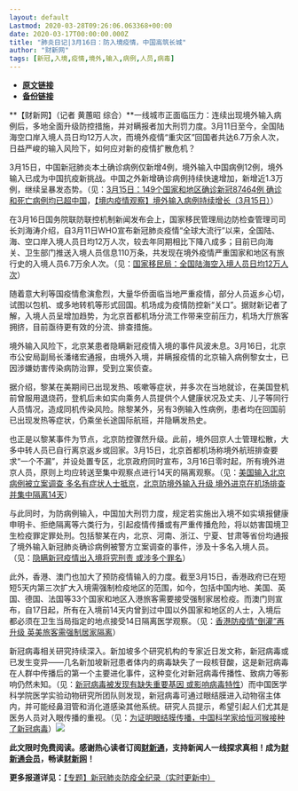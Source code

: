 ```yaml
---
layout: default
Lastmod: 2020-03-28T09:26:06.063368+00:00
date: 2020-03-17T00:00:00.000Z
title: "肺炎日记|3月16日：防入境疫情，中国高筑长城"
author: "财新网"
tags: [新冠,入境,疫情,境外,输入,病例,人员,病毒]
---
```


* [**原文链接**](http://www.caixin.com/2020-03-17/101529430.html)
* [**备份链接**](http://archive.ph/HT1M1)


**【财新网】（记者 黄蕙昭 综合）**一线城市正面临压力：连续出现境外输入病例后，多地全面升级防控措施，并对瞒报者加大刑罚力度。3月11日至今，全国陆海空口岸入境人员日均12万人次，而境外疫情“重灾区”回国者共达6.7万余人次，日益严峻的输入风险下，如何应对新的疫情扩散危机？

3月15日，中国新冠肺炎本土确诊病例仅新增4例，境外输入中国病例12例，境外输入已成为中国抗疫新挑战。中国之外新增确诊病例持续快速增加，新增近1.3万例，继续呈暴发态势。（见：[3月15日：149个国家和地区确诊新冠87464例 确诊和死亡病例均已超中国](http://www.caixin.com/2020-03-16/101529030.html)，[【境内疫情观察】境外输入病例持续增长（3月15日）](http://database.caixin.com/2020-03-16/101529096.html)）

在3月16日国务院联防联控机制新闻发布会上，国家移民管理局边防检查管理司司长刘海涛介绍，自3月11日WHO宣布新冠肺炎疫情“全球大流行”以来，全国陆、海、空口岸入境人员日均12万人次，较去年同期相比下降八成多；目前已向海关、卫生部门推送入境人员信息110万条，共发现在境外疫情严重国家和地区有旅行史的入境人员6.7万余人次。（见：[国家移民局：全国陆海空入境人员日均12万人次](http://china.caixin.com/2020-03-16/101529140.html)）

随着意大利等国疫情愈演愈烈，大量华侨面临当地严重疫情，部分人员返乡心切，试图以包机、或多地转机等形式回国。机场成为疫情防控新“关口”。据财新记者了解，入境人员呈增加趋势，为北京首都机场分流工作带来空前压力，机场大厅旅客拥挤，目前亟待更有效的分流、排查措施。

境外输入风险下，北京某患者隐瞒新冠疫情入境的事件风波未息。3月16日，北京市公安局副局长潘绪宏通报，由境外入境，并瞒报疫情的北京输入病例黎女士，已因涉嫌妨害传染病防治罪，受到立案侦查。

据介绍，黎某在美期间已出现发热、咳嗽等症状，并多次在当地就诊，在美国登机前曾服用退烧药，登机后未如实向乘务人员提供个人健康状况及丈夫、儿子等同行人员情况，造成同机传染风险。除黎某外，另有3例输入性病例，患者均在回国前已出现发热等症状，仍乘坐长途国际航班，并隐瞒发热史。

也正是以黎某事件为节点，北京防控骤然升级。此前，境外回京人士管理松散，大多中转人员已自行离京返乡或回家。3月15日，北京首都机场称境外航班排查要求“一个不漏”，并设处置专区，北京政府同时宣布，3月16日零时起，所有境外进京人员，原则上均应转送至集中观察点进行14天的隔离观察。（见：[美国输入北京病例被立案调查 多名有症状人士抵京](http://companies.caixin.com/2020-03-16/101529250.html)，[北京防境外输入升级 境外进京在机场排查并集中隔离14天](http://companies.caixin.com/2020-03-15/101528759.html)）

与此同时，为防病例输入，中国加大刑罚力度，规定若实施出入境不如实填报健康申明卡、拒绝隔离等六类行为，引起疫情传播或有严重传播危险，将以妨害国境卫生检疫罪定罪处刑。包括黎某在内，北京、河南、浙江、宁夏、甘肃等省份均通报了境外输入新冠肺炎确诊病例被警方立案调查的事件，涉及十多名入境人员。（见：[隐瞒新冠疫情出入境将究刑责 或涉多个罪名](http://china.caixin.com/2020-03-16/101529236.html)）

此外，香港、澳门也加大了预防疫情输入的力度。截至3月15日，香港政府已在短短5天内第三次扩大入境需强制检疫地区的范围，如今，包括中国内地、美国、英国、德国、法国等33个国家和地区入港旅客需要接受强制家居检疫。而澳门则宣布，自17日起，所有在入境前14天内曾到过中国以外国家和地区的人士，入境后都必须在卫生当局指定的地点接受14日隔离医学观察。（见：[香港防疫情“倒灌”再升级 英美旅客需强制居家隔离](http://china.caixin.com/2020-03-16/101528876.html)）

新冠病毒相关研究持续深入。新加坡多个研究机构的专家近日发文称，新冠病毒或已发生变异——几名新加坡新冠患者体内的病毒缺失了一段核苷酸，这是新冠病毒在人群中传播后的第一个主要进化事件，这种变化对新冠病毒传播性、致病力等影响仍然未知。（见：[新冠病毒被发现有缺失重要基因 或影响病毒特性](http://science.caixin.com/2020-03-16/101529007.html)）而中国医学科学院医学实验动物研究所团队则发现，新冠病毒可通过眼结膜进入动物宿主体内，并可能经鼻泪管和消化道感染其他系统。研究人员提示，希望引起人们尤其是医务人员对入眼传播的重视。（见：[为证明眼结膜传播，中国科学家给恒河猴接种了新冠病毒](http://china.caixin.com/2020-03-16/101529305.html)）[![](/images/post/d02a42d9cb3dec9320e5f550278911c7.ico)](http://www.caixin.com/2020-03-17/101529430.html)

**此文限时免费阅读。感谢热心读者订阅[财新通](http://mall.caixin.com/mall/web/product/product.html?id=733&originReferrer=appfree&channelSource=appfree)，支持新闻人一线探求真相！成为[财新通会员](http://mall.caixin.com/mall/web/list/list.html?type=127&originReferrer=appfree&channelSource=appfree)，畅读[财新网](https://datayi.cn/1lnZaaidYRRn)！**

**更多报道详见：**[【专题】新冠肺炎防疫全纪录（实时更新中）](http://m.app.caixin.com/m_topic_detail/1473.html)

